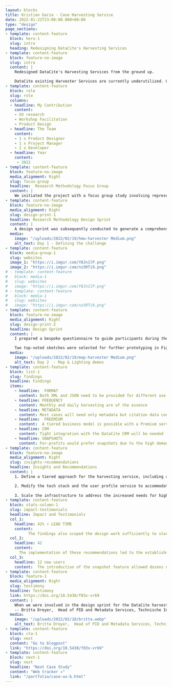 ```yaml
---
layout: blocks
title: Kristian Garza - Case Harvesting Service
date: 2022-01-22T23:00:00.000+00:00
type: "design"
page_sections:
- template: content-feature
  block: hero-1
  slug: intro
  heading: Redesigning DataCite's Harvesting Services
- template: content-feature
  block: feature-no-image
  slug: intro
  content: |
    Redesigned DataCite's Harvesting Services from the ground up.

    DataCite existing Harvester Services are currently underutilized. Given the fact that users of such services are typically willing to pay for them, we recognized an untapped revenue opportunity if we could boost service utilization.
- template: content-feature
  block: role
  slug: role
  columns: 
  - headline: My Contribution
    content:
    - UX research  
    - Workshop Facilitation
    - Product Design
  - headline: The Team
    content: 
    - 1 x Product Designer  
    - 1 x Project Manager  
    - 2 x Developer  
  - headline: Year
    content: 
     - 2022
- template: content-feature
  block: feature-no-image
  media_alignment: Right
  slug: focus-group
  headline:  Research Methodology Focus Group
  content: | 
    We initiated the project with a focus group study involving representatives from 10 major organizations. This exploratory approach allowed us to understand their needs in terms of harvesting services and their willingness to pay for such services.
- template: content-feature
  block: feature-no-image
  media_alignment: Right
  slug: design-print-1
  headline: Research Methodology Design Sprint
  content: | 
    A design sprint was subsequently conducted to generate a comprehensive initial prototype for the new harvesting service. This sprint involved around 7 internal collaborators from different departments and was facilitated virtually using Miro due to the pandemic. The aim was to ensure that the service redesign would meet the needs of all organizational corners. To foster a long-term vision, we slightly altered the design sprint's activity order, positioning the mapping activity as a secondary step.
  media:
    image: "/uploads/2022/02/19/hmw-harvester Medium.png"
    alt_text: Day 1 - Defining the challenge
- template: content-feature
  block: media-group-1
  slug: websites
  image_1: "https://i.imgur.com/Y8Jn1lP.png"
  image_2: "https://i.imgur.com/nzSRTi9.png"
# - template: content-feature
#   block: media-1
#   slug: websites
#   image: "https://i.imgur.com/Y8Jn1lP.png"
# - template: content-feature
#   block: media-1
#   slug: websites
#   image: "https://i.imgur.com/nzSRTi9.png"
- template: content-feature
  block: feature-no-image
  media_alignment: Right
  slug: design-print-2
  headline: Design Sprint 
  content: | 
    I prepared a bespoke questionnaire to guide participants during the "expert interviews" activity of the design sprint, which led to 83 "how might we" notes. Over the next three days, I guided the participants through each stage of the design sprint, focusing significant effort on the mapping exercise and sketching day preparation.

    Two top-voted sketches were selected for further prototyping in Figma, followed by an Expert Walkthrough validation with eight users to collect further feedback.
  media:
    image: "/uploads/2022/02/19/map-harvester Medium.png"
    alt_text: Day 2  - Map & Lighting demos 
- template: content-feature
  block: list-1
  slug: findings
  headline: Findings
  items: 
    - headline:  FORMAT 
      content: Both XML and JSON need to be provided for different use cases
    - headline: FREQUENCY
      content: Monthly and daily harvesting are of the essence
    - headline: METADATA 
      content: Most cases will need only metadata but citation data could packaged separately
    - headline:  FREEMIUM 
      content:  A tiered business model is possible with a Premium service for for-profits
    - headline: CRM 
      content: Tight integration with the DataCite CRM will be needed
    - headline: SNAPSHOTS
      content: For-profits would prefer snapshots due to the high demands on frequency 
- template: content-feature
  block: feature-no-image
  media_alignment: Right
  slug: insights-recommendations
  headline: Insights and Recommendations
  content: | 
    1. Define a tiered approach for the harvesting service, including a basic service for users requiring only citation metadata and a premium service for others.

    2. Modify the tech stack and the user profile service to accommodate the new premium tier users.
    
    3. Scale the infrastructure to address the increased needs for higher frequency harvesting.
- template: content-feature
  block: stats-column-1
  slug: impact-testimonials
  headline: Impact and Testimonials
  col_1:
    headline: 42% ⬇ LEAD TIME
    content: 
          The findings also scoped the design work sufficiently to start working on the MVP earlier and faster
  col_2:
    headline: 42
    content: 
      The implementation of these recommendations led to the establishment of relationships with four potential paying users of the harvesting service.
  col_3:
    headline: 12 new users
    content:  The introduction of the snapshot feature allowed dozens of users to take advantage of the service right away.
- template: content-feature
  block: feature-1
  media_alignment: Right
  slug: testimony
  headline: Testimony
  link: https://doi.org/10.5438/f03x-vr69
  content: | 
    When we were involved in the design sprint for the DataCite harvesting service, the "How Might We" question technique supported creativity while focusing on the problem to solve for the user.
    -- Britta Dreyer,  Head of PID and Metadata Services, Technische Informationsbibliothek (TIB)
  media:
    image: "/uploads/2022/02/18/britta.webp"
    alt_text: Britta Dreyer,  Head of PID and Metadata Services, Technische Informationsbibliothek (TIB)
- template: content-feature
  block: cta-1
  slug: next
  content: "Go to blogpost"
  link: "https://doi.org/10.5438/f03x-vr69"
- template: content-feature
  block: next-1
  slug: next
  headline: "Next Case Study"
  content: "Web tracker ➔"
  link: "/portfolio/case-ux-b.html"
---
```

